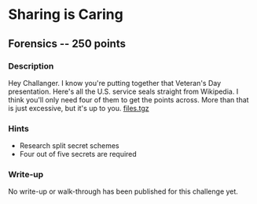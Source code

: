 # Sharing is Caring

## Forensics -- 250 points

### Description

Hey Challanger. I know you're putting together that Veteran's Day presentation. Here's all the U.S. service seals straight from Wikipedia. I think you'll only need four of them to get the points across. More than that is just excessive, but it's up to you. [files.tgz](./files.tgz)

### Hints

* Research split secret schemes
* Four out of five secrets are required


### Write-up

No write-up or walk-through has been published for this challenge yet.

